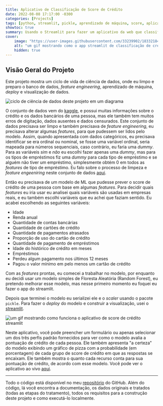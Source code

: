 ```yaml
---
title: Aplicativo de Classificação de Score de Crédito
date: 2022-08-08 17:17:00 -0300
categories: [Projects]
tags: [python, streamlit, pickle, aprendizado de máquina, score, aplicativo, visualização de dados, ciência de dados, random forest]
showtoc: true
summary: Usando o Streamlit para fazer um aplicativo da web que classifica sua pontuação de crédito usando Python
cover:
    image: "https://user-images.githubusercontent.com/33239902/183321842-be97fb04-f00b-4b62-8e6e-2b53d25335a0.gif"
    alt: "um gif mostrando como o app streamlit de classificação de crédito"
    hidden: true
---
```


## Visão Geral do Projeto

Este projeto mostra um ciclo de vida de ciência de dados, onde eu limpo e preparo o banco de dados, _feature engineering_, aprendizado de máquina, _deploy_ e visualização de dados.

![ciclo de ciência de dados deste projeto em um diagrama](https://ik.imagekit.io/devmedeiros/data-science-cycle_QZwyHaXsP.png?ik-sdk-version=javascript-1.4.3&updatedAt=1659975338736#center)

O conjunto de dados vem do [kaggle](https://www.kaggle.com/datasets/parisrohan/credit-score-classification?select=train.csv), e possui muitas informações sobre o crédito e os dados bancários de uma pessoa, mas ele também tem muitos erros de digitação, dados ausentes e dados censurados. Este conjunto de dados precisava ser limpo e também precisava de _feature engineering_, eu precisava alterar algumas _features_, para que pudessem ser lidos pelo modelo. Assim, quando apresentada com dados categóricos, eu precisava identificar se era ordinal ou nominal, se fosse uma variável ordinal, seria mapeada para números sequenciais, caso contrário, eu faria uma _dummy_. Para as variáveis ​​_sim_ e _não_ eu escolhi fazer apenas uma _dummy_, mas para os tipos de empréstimos fiz uma _dummy_ para cada tipo de empréstimo e se alguém não tiver um empréstimo, simplesmente obtém 0 em todos as _features_ de tipo de empréstimo. Eu falo sobre o processo de limpeza e _feature engeeniring_ neste conjunto de dados [aqui](/pt/post/data-cleaning-credit-score/).

Então eu precisava de um modelo de ML que pudesse prever o score de crédito de uma pessoa com base em algumas _features_. Para decidir quais _features_ eu iria usar eu analisei quais variáveis são usadas em empresas reais, e eu também escolhi variáveis que eu achei que faziam sentido. Eu acabei escolhendo as seguintes variáveis:

- Idade
- Renda anual
- Quantidade de contas bancárias
- Quantidade de cartões de crédito
- Quantidade de pagamentos atrasados
- Proporção de uso do cartão de crédito
- Quantidade de pagamento de empréstimos
- Idade do histórico de crédito em meses
- Empréstimos
- Perdeu algum pagamento nos últimos 12 meses
- Pagou o valor mínimo em pelo menos um cartão de crédito

Com as _features_ prontas, eu comecei a trabalhar no modelo, por enquanto eu decidi usar um modelo simples de Floresta Aleatória (Random Forest), eu pretendo melhorar esse modelo, mas nesse primeiro momento eu foquei eu fazer o app do streamlit.

Depois que terminei o modelo eu serializei ele e o _scaler_ usando o pacote `pickle`. Para fazer o _deploy_ do modelo e construir a visualização, usei o [streamlit](https://streamlit.io/).

![um gif mostrando como funciona o aplicativo de score de crédito streamlit](https://user-images.githubusercontent.com/33239902/183321842-be97fb04-f00b-4b62-8e6e-2b53d25335a0.gif)

Neste aplicativo, você pode preencher um formulário ou apenas selecionar um dos três perfis padrão fornecidos para ver como o modelo avalia a pontuação de crédito de cada pessoa. Ele também apresenta "a certeza" do modelo exibindo um gráfico de pizza com a probabilidade (em porcentagem) de cada grupo de score de crédito em que as respostas se encaixam. Ele também mostra o quanto cada recurso conta para sua pontuação de crédito, de acordo com esse modelo. Você pode ver o aplicativo ao vivo [aqui](https://devmedeiros-credit-score-classification-appstreamlit-app-fcakrl.streamlitapp.com/).

---

Todo o código está disponível no meu [repositório](https://github.com/devmedeiros/credit-score-classification-app) do GitHub. Além do código, lá você encontra a documentação, os dados originais e tratados (todas as etapas do tratamento), todos os requisitos para a construção deste projeto e como executá-lo localmente.